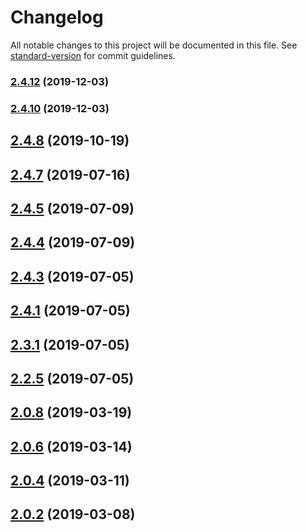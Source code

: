 # Changelog

All notable changes to this project will be documented in this file. See [standard-version](https://github.com/conventional-changelog/standard-version) for commit guidelines.

### [2.4.12](https://github.com/mshick/arrivals-osx/compare/v2.4.9...v2.4.12) (2019-12-03)



### [2.4.10](https://github.com/mshick/arrivals-osx/compare/v2.4.8...v2.4.10) (2019-12-03)



<a name="2.4.8"></a>
## [2.4.8](https://github.com/mshick/arrivals-osx/compare/v2.4.6...v2.4.8) (2019-10-19)



<a name="2.4.7"></a>
## [2.4.7](https://github.com/mshick/arrivals-osx/compare/v2.4.5...v2.4.7) (2019-07-16)



<a name="2.4.5"></a>
## [2.4.5](https://github.com/mshick/arrivals-osx/compare/v2.4.4...v2.4.5) (2019-07-09)



<a name="2.4.4"></a>
## [2.4.4](https://github.com/mshick/arrivals-osx/compare/v2.4.2...v2.4.4) (2019-07-09)



<a name="2.4.3"></a>
## [2.4.3](https://github.com/mshick/arrivals-osx/compare/v2.4.0...v2.4.3) (2019-07-05)



<a name="2.4.1"></a>
## [2.4.1](https://github.com/mshick/arrivals-osx/compare/v2.3.0...v2.4.1) (2019-07-05)



<a name="2.3.1"></a>
## [2.3.1](https://github.com/mshick/arrivals-osx/compare/v2.2.4...v2.3.1) (2019-07-05)



<a name="2.2.5"></a>
## [2.2.5](https://github.com/mshick/arrivals-osx/compare/v2.2.2...v2.2.5) (2019-07-05)



<a name="2.0.8"></a>
## [2.0.8](https://github.com/mshick/arrivals-osx/compare/v2.0.5...v2.0.8) (2019-03-19)



<a name="2.0.6"></a>
## [2.0.6](https://github.com/mshick/arrivals-osx/compare/v2.0.3...v2.0.6) (2019-03-14)



<a name="2.0.4"></a>
## [2.0.4](https://github.com/mshick/arrivals-osx/compare/v2.0.1...v2.0.4) (2019-03-11)



<a name="2.0.2"></a>
## [2.0.2](https://github.com/mshick/arrivals-osx/compare/v1.8.7...v2.0.2) (2019-03-08)
